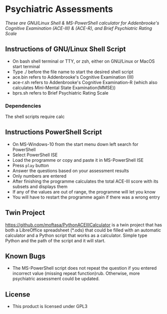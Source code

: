 # Psychiatric Assessments
_These are GNU/Linux Shell & MS-PowerShell calculator for Addenbrooke's Cognitive Examination (ACE-III) & (ACE-R), and Brief Psychiatric Rating Scale_

## Instructions of GNU/Linux Shell Script
- On bash shell terminal or TTY, or zsh, either on GNU/Linux or MacOS start terminal
- Type ./ before the file name to start the desired shell script
- ace.bin refers to Addenbrooke's Cognitive Examination (III)
- ace-r.sh refers to Addenbrooke's Cognitive Examination-R (which also calculates Mini-Mental State Examination(MMSE))
- bprs.sh refers to Brief Psychiatric Rating Scale
### Dependencies
The shell scripts require calc

## Instructions PowerShell Script
- On MS-Windows-10 from the start menu down left search for PowerShell
- Select PowerShell ISE
- Load the programme or copy and paste it in MS-PowerShell ISE
- Press `play` button
- Answer the questions based on your assessment results
- Only numbers are entered
- After finishing the programme calculates the total ACE-III score with its subsets and displays them
- If any of the values are out of range, the programme will let you know
- You will have to restart the programme again if there was a wrong entry

## Twin Project
https://github.com/moftasa/PythonACEIIICalculator is a twin project that has both a LibreOffice spreadsheet (\*.ods) that could be filled with an automatic calculator and a Python script that works as a calculator. Simple type Python and the path of the script and it will start.

## Known Bugs
- The MS-PowerShell script does not repeat the question if you entered incorrect value (missing repeat function)rub. Otherwise, more psychiatric assessment could be updated.

## License
- This product is licensed under GPL3

